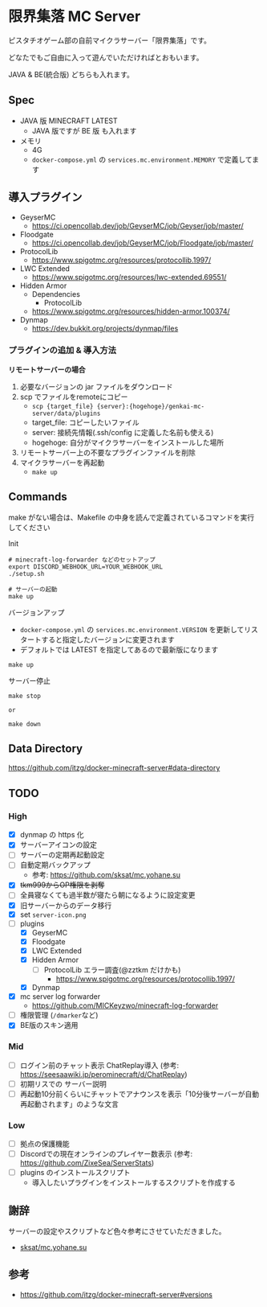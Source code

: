 # 限界集落 MC Server

ピスタチオゲーム部の自前マイクラサーバー「限界集落」です。

どなたでもご自由に入って遊んでいただければとおもいます。

JAVA & BE(統合版) どちらも入れます。

## Spec

- JAVA 版 MINECRAFT LATEST
	- JAVA 版ですが BE 版 も入れます
- メモリ
	- 4G
	- `docker-compose.yml` の `services.mc.environment.MEMORY` で定義してます

## 導入プラグイン

- GeyserMC
    - https://ci.opencollab.dev/job/GeyserMC/job/Geyser/job/master/
- Floodgate
    - https://ci.opencollab.dev/job/GeyserMC/job/Floodgate/job/master/
- ProtocolLib
    - https://www.spigotmc.org/resources/protocollib.1997/
- LWC Extended
    - https://www.spigotmc.org/resources/lwc-extended.69551/
- Hidden Armor
    - Dependencies
        - ProtocolLib
    - https://www.spigotmc.org/resources/hidden-armor.100374/
- Dynmap
    - https://dev.bukkit.org/projects/dynmap/files

### プラグインの追加 & 導入方法

**リモートサーバーの場合**
1. 必要なバージョンの jar ファイルをダウンロード
1. scp でファイルをremoteにコピー
    - `scp {target_file} {server}:{hogehoge}/genkai-mc-server/data/plugins`
    - target_file: コピーしたいファイル
    - server: 接続先情報(.ssh/config に定義した名前も使える)
    - hogehoge: 自分がマイクラサーバーをインストールした場所
1. リモートサーバー上の不要なプラグインファイルを削除
1. マイクラサーバーを再起動
    - `make up`


## Commands

make がない場合は、Makefile の中身を読んで定義されているコマンドを実行してください

Init
```shell
# minecraft-log-forwarder などのセットアップ
export DISCORD_WEBHOOK_URL=YOUR_WEBHOOK_URL
./setup.sh

# サーバーの起動
make up
```

バージョンアップ
- `docker-compose.yml` の `services.mc.environment.VERSION` を更新してリスタートすると指定したバージョンに変更されます
- デフォルトでは LATEST を指定してあるので最新版になります
```
make up
```

サーバー停止
```
make stop

or

make down
```

## Data Directory

https://github.com/itzg/docker-minecraft-server#data-directory

## TODO

### High
- [x] dynmap の https 化
- [x] サーバーアイコンの設定
- [ ] サーバーの定期再起動設定
- [ ] 自動定期バックアップ
	- 参考: https://github.com/sksat/mc.yohane.su
- [x] ~~tkm999からOP権限を剥奪~~
- [ ] 全員寝なくても過半数が寝たら朝になるように設定変更
- [x] 旧サーバーからのデータ移行
- [x] set `server-icon.png`
- [ ] plugins
	- [x] GeyserMC
	- [x] Floodgate
	- [x] LWC Extended
	- [x] Hidden Armor
		- [ ] ProtocolLib エラー調査(@zztkm だけかも)
			- https://www.spigotmc.org/resources/protocollib.1997/
	- [x] Dynmap
- [x] mc server log forwarder
	- https://github.com/MICKeyzwo/minecraft-log-forwarder
- [ ] 権限管理 (`/dmarker`など)
- [x] BE版のスキン適用
### Mid
- [ ] ログイン前のチャット表示 ChatReplay導入 (参考: https://seesaawiki.jp/perominecraft/d/ChatReplay)
- [ ] 初期リスでの サーバー説明
- [ ] 再起動10分前くらいにチャットでアナウンスを表示「10分後サーバーが自動再起動されます」のような文言
### Low
- [ ] 拠点の保護機能
- [ ] Discordでの現在オンラインのプレイヤー数表示 (参考: https://github.com/ZixeSea/ServerStats)
- [ ] plugins のインストールスクリプト
	- 導入したいプラグインをインストールするスクリプトを作成する

## 謝辞

サーバーの設定やスクリプトなど色々参考にさせていただきました。

- [sksat/mc.yohane.su](https://github.com/sksat/mc.yohane.su)

## 参考

- https://github.com/itzg/docker-minecraft-server#versions
